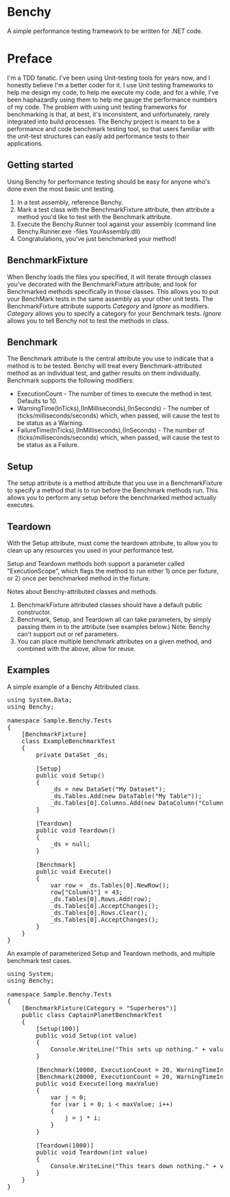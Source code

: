 Benchy
======

A simple performance testing framework to be written for .NET code.

Preface
=======

I'm a TDD fanatic. I've been using Unit-testing tools for years now, and I honestly believe I'm a better coder for it. I use Unit testing frameworks to help me design my code, to help me execute my code, and for a while, I've been haphazardly using them to help me gauge the performance numbers of my code.  The problem with using unit testing frameworks for benchmarking is that, at best, it's inconsistent, and unfortunately, rarely integrated into build processes.  The Benchy project is meant to be a performance and code benchmark testing tool, so that users familiar with the unit-test structures can easily add performance tests to their applications.

Getting started
---------------

Using Benchy for performance testing should be easy for anyone who's done even the most basic unit testing.

1. In a test assembly, reference Benchy.
2. Mark a test class with the BenchmarkFixture attribute, then attribute a method you'd like to test with the Benchmark attribute.
3. Execute the Benchy.Runner tool against your assembly (command line Benchy.Runner.exe -files YourAssembly.dll)
4. Congratulations, you've just benchmarked your method!
 
BenchmarkFixture
----------------
When Benchy loads the files you specified, it will iterate through classes you've decorated with the BenchmarkFixture attribute, and look for Benchmarked methods specifically in those classes.  This allows you to put your BenchMark tests in the same assembly as your other unit tests.  The BenchmarkFixture attribute supports _Category_ and _Ignore_ as modifiers.  _Category_ allows you to specify a category for your Benchmark tests. _Ignore_ allows you to tell Benchy not to test the methods in class.

Benchmark
---------
The Benchmark attribute is the central attribute you use to indicate that a method is to be tested.  Benchy will treat every Benchmark-attributed method as an individual test, and gather results on them individually.  Benchmark supports the following modifiers:

* ExecutionCount - The number of times to execute the method in test.  Defaults to 10.
* WarningTime(InTicks),(InMilliseconds),(InSeconds) - The number of (ticks/milliseconds/seconds) which, when passed, will cause the test to be status as a Warning.
* FailureTime(InTicks),(InMilliseconds),(InSeconds) - The number of (ticks/milliseconds/seconds) which, when passed, will cause the test to be status as a Failure.

 
Setup
-----
The setup attribute is a method attribute that you use in a BenchmarkFixture to specify a method that is to run before the Benchmark methods run.  This allows you to perform any setup before the benchmarked method actually executes.

Teardown
--------
With the Setup attribute, must come the teardown attribute, to allow you to clean up any resources you used in your performance test.

Setup and Teardown methods both support a parameter called "ExecutionScope", which flags the method to run either 1) once per fixture, or 2) once per benchmarked method in the fixture.

Notes about Benchy-attributed classes and methods.

1. BenchmarkFixture attributed classes should have a default public constructor.
2. Benchmark, Setup, and Teardown all can take parameters, by simply passing them in to the attribute (see examples below.)  Note: Benchy can't support out or ref parameters.
3. You can place multiple benchmark attributes on a given method, and combined with the above, allow for reuse.

Examples
--------
A simple example of a Benchy Attributed class.

<pre>
using System.Data;
using Benchy;

namespace Sample.Benchy.Tests
{
    [BenchmarkFixture]
    class ExampleBenchmarkTest
    {
        private DataSet _ds;

        [Setup]
        public void Setup()
        {
            _ds = new DataSet("My Dataset");
            _ds.Tables.Add(new DataTable("My Table"));
            _ds.Tables[0].Columns.Add(new DataColumn("Column1"));
        }

        [Teardown]
        public void Teardown()
        {
            _ds = null;
        }

        [Benchmark]
        public void Execute()
        {
            var row = _ds.Tables[0].NewRow();
            row["Column1"] = 43;
            _ds.Tables[0].Rows.Add(row);
            _ds.Tables[0].AcceptChanges();
            _ds.Tables[0].Rows.Clear();
            _ds.Tables[0].AcceptChanges();
        }
    }
}
</pre>

An example of parameterized Setup and Teardown methods, and multiple benchmark test cases.

<pre>
using System;
using Benchy;

namespace Sample.Benchy.Tests
{
    [BenchmarkFixture(Category = "Superheros")]
    public class CaptainPlanetBenchmarkTest
    {
        [Setup(100)]
        public void Setup(int value)
        {
            Console.WriteLine("This sets up nothing." + value);
        }

        [Benchmark(10000, ExecutionCount = 20, WarningTimeInMilliseconds = 20, FailureTimeInMilliseconds = 30)]
        [Benchmark(20000, ExecutionCount = 20, WarningTimeInMilliseconds = 20, FailureTimeInMilliseconds = 30)]
        public void Execute(long maxValue)
        {
            var j = 0;
            for (var i = 0; i < maxValue; i++)
            {
                j = j * i;
            }
        }

        [Teardown(1000)]
        public void Teardown(int value)
        {
            Console.WriteLine("This tears down nothing." + value);
        }
    }
}
</pre>


